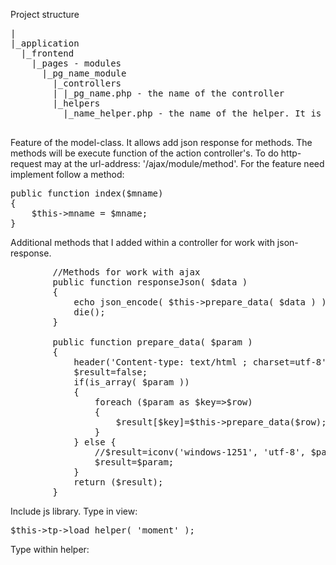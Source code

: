 Project structure
<pre>
|
|_application
  |_frontend
    |_pages - modules
      |_pg_name_module
        |_controllers
        | |_pg_name.php - the name of the controller
        |_helpers
          |_name_helper.php - the name of the helper. It is JS-file. The file starts with this codes: <script src="good.js"></script>


</pre>

Feature of the model-class. It allows add json response for methods. The methods will be execute function of the action controller's. To do http-request may at the url-address: '/ajax/module/method'. For the feature need implement follow a method:
<pre>
public function index($mname)
{
    $this->mname = $mname;
}
</pre>

Additional methods that I added within a controller for work with json-response.
<pre>
        //Methods for work with ajax
        public function responseJson( $data )
        {
            echo json_encode( $this->prepare_data( $data ) );
            die();
        }

        public function prepare_data( $param )
        {
            header('Content-type: text/html ; charset=utf-8');
            $result=false;
            if(is_array( $param ))
            {
                foreach ($param as $key=>$row)
                {
                    $result[$key]=$this->prepare_data($row);
                }
            } else {
                //$result=iconv('windows-1251', 'utf-8', $param);
                $result=$param;
            }
            return ($result);
        }
</pre>

Include js library. Type in view:
<pre>
$this->tp->load_helper( 'moment' );
</pre>

Type within helper:
<pre>
<script type="text/javascript" src="/js/moment.js"></script>
</pre>
